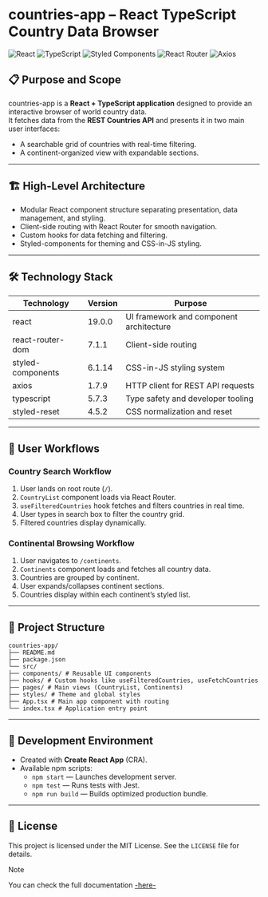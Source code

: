 # countries-app – React TypeScript Country Data Browser

![React](https://img.shields.io/badge/React-19.0.0-61DAFB?style=for-the-badge&logo=react&logoColor=black)
![TypeScript](https://img.shields.io/badge/TypeScript-5.7.3-3178C6?style=for-the-badge&logo=typescript&logoColor=white)
![Styled Components](https://img.shields.io/badge/styled--components-6.1.14-DB7093?style=for-the-badge&logo=styledcomponents&logoColor=white)
![React Router](https://img.shields.io/badge/React_Router-7.1.1-CA4245?style=for-the-badge&logo=react-router&logoColor=white)
![Axios](https://img.shields.io/badge/Axios-1.7.9-5A29E4?style=for-the-badge&logo=axios&logoColor=white)



## 📋 Purpose and Scope

countries-app is a **React + TypeScript application** designed to provide an interactive browser of world country data.  
It fetches data from the **REST Countries API** and presents it in two main user interfaces:

- A searchable grid of countries with real-time filtering.
- A continent-organized view with expandable sections.

---

## 🏗 High-Level Architecture

- Modular React component structure separating presentation, data management, and styling.
- Client-side routing with React Router for smooth navigation.
- Custom hooks for data fetching and filtering.
- Styled-components for theming and CSS-in-JS styling.

---

## 🛠 Technology Stack

| Technology          | Version | Purpose                                   |
|---------------------|---------|-------------------------------------------|
| react               | 19.0.0  | UI framework and component architecture   |
| react-router-dom    | 7.1.1   | Client-side routing                        |
| styled-components   | 6.1.14  | CSS-in-JS styling system                   |
| axios               | 1.7.9   | HTTP client for REST API requests          |
| typescript          | 5.7.3   | Type safety and developer tooling          |
| styled-reset        | 4.5.2   | CSS normalization and reset                |

---

## 🧭 User Workflows

### Country Search Workflow

1. User lands on root route (`/`).
2. `CountryList` component loads via React Router.
3. `useFilteredCountries` hook fetches and filters countries in real time.
4. User types in search box to filter the country grid.
5. Filtered countries display dynamically.

### Continental Browsing Workflow

1. User navigates to `/continents`.
2. `Continents` component loads and fetches all country data.
3. Countries are grouped by continent.
4. User expands/collapses continent sections.
5. Countries display within each continent’s styled list.

---

## 📂 Project Structure
```
countries-app/
├── README.md
├── package.json
└── src/
├── components/ # Reusable UI components
├── hooks/ # Custom hooks like useFilteredCountries, useFetchCountries
├── pages/ # Main views (CountryList, Continents)
├── styles/ # Theme and global styles
├── App.tsx # Main app component with routing
└── index.tsx # Application entry point
```

---

## 🚀 Development Environment

- Created with **Create React App** (CRA).
- Available npm scripts:
  - `npm start` — Launches development server.
  - `npm test` — Runs tests with Jest.
  - `npm run build` — Builds optimized production bundle.

---

## 📜 License

This project is licensed under the MIT License. See the `LICENSE` file for details.

> [!Note]
> You can check the full documentation [-here-](https://deepwiki.com/YisusDU/practice-jesus-diaz-estilos-con-react)
